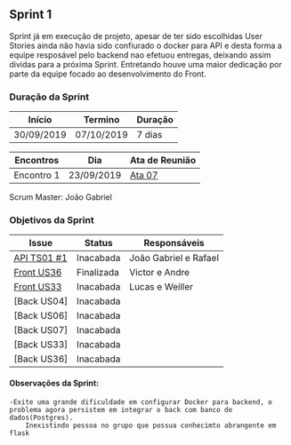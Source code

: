 ## Sprint 1

Sprint já em execução de projeto, apesar de ter sido escolhidas User Stories ainda não havia sido confiurado o docker para API e desta forma a equipe resposável pelo backend nao efetuou entregas, deixando assim dividas para a próxima Sprint. Entretando houve uma maior dedicação por parte da equipe focado ao desenvolvimento do Front.
### Duração da Sprint

**Início** | **Termino**  | **Duração** |
|--|--|--|
|30/09/2019|07/10/2019|7 dias|

**Encontros** | **Dia**  | **Ata de Reunião** |
|--|--|--|
|Encontro 1|23/09/2019|[Ata 07](https://desenho-2019.github.io/Wiki/Reuni%C3%B5es/Ata%2007/)|

Scrum Master: João Gabriel

### Objetivos da Sprint

**Issue** | **Status**  | **Responsáveis** |
|--|--|--|
| [API TS01 #1](https://github.com/desenho-2019/API/issues) | Inacabada | João Gabriel e Rafael|
| [Front US36](https://github.com/desenho-2019/WebAPP/issues/2) | Finalizada | Victor e Andre|
| [Front US33](https://github.com/desenho-2019/WebAPP/issues/3) |  Inacabada  | Lucas e Weiller |
| [Back US04] | Inacabada | | 
| [Back US06] | Inacabada | |
| [Back US07] | Inacabada | |
| [Back US33] | Inacabada | |
| [Back US36] | Inacabada | |



#### Observações da Sprint:
    -Exite uma grande dificuldade em configurar Docker para backend, o problema agora persistem em integrar o back com banco de dados(Postgres).
        Inexistindo pessoa no grupo que possua conhecimto abrangente em flask
    


